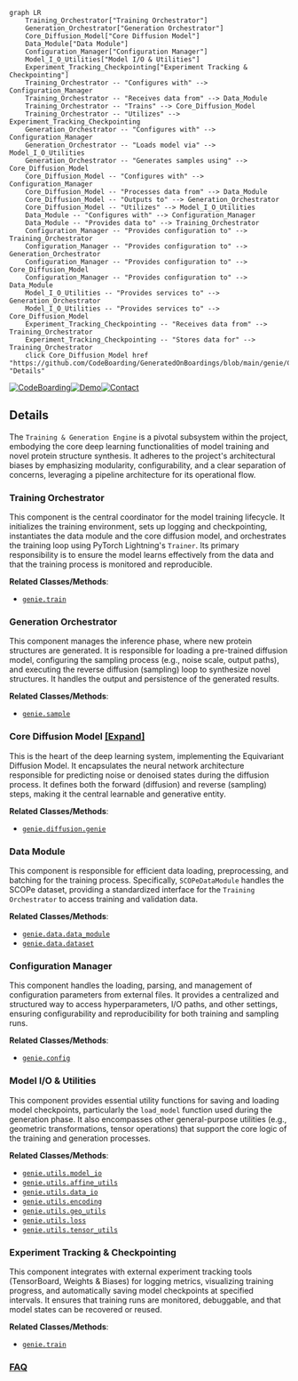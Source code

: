 ```mermaid
graph LR
    Training_Orchestrator["Training Orchestrator"]
    Generation_Orchestrator["Generation Orchestrator"]
    Core_Diffusion_Model["Core Diffusion Model"]
    Data_Module["Data Module"]
    Configuration_Manager["Configuration Manager"]
    Model_I_O_Utilities["Model I/O & Utilities"]
    Experiment_Tracking_Checkpointing["Experiment Tracking & Checkpointing"]
    Training_Orchestrator -- "Configures with" --> Configuration_Manager
    Training_Orchestrator -- "Receives data from" --> Data_Module
    Training_Orchestrator -- "Trains" --> Core_Diffusion_Model
    Training_Orchestrator -- "Utilizes" --> Experiment_Tracking_Checkpointing
    Generation_Orchestrator -- "Configures with" --> Configuration_Manager
    Generation_Orchestrator -- "Loads model via" --> Model_I_O_Utilities
    Generation_Orchestrator -- "Generates samples using" --> Core_Diffusion_Model
    Core_Diffusion_Model -- "Configures with" --> Configuration_Manager
    Core_Diffusion_Model -- "Processes data from" --> Data_Module
    Core_Diffusion_Model -- "Outputs to" --> Generation_Orchestrator
    Core_Diffusion_Model -- "Utilizes" --> Model_I_O_Utilities
    Data_Module -- "Configures with" --> Configuration_Manager
    Data_Module -- "Provides data to" --> Training_Orchestrator
    Configuration_Manager -- "Provides configuration to" --> Training_Orchestrator
    Configuration_Manager -- "Provides configuration to" --> Generation_Orchestrator
    Configuration_Manager -- "Provides configuration to" --> Core_Diffusion_Model
    Configuration_Manager -- "Provides configuration to" --> Data_Module
    Model_I_O_Utilities -- "Provides services to" --> Generation_Orchestrator
    Model_I_O_Utilities -- "Provides services to" --> Core_Diffusion_Model
    Experiment_Tracking_Checkpointing -- "Receives data from" --> Training_Orchestrator
    Experiment_Tracking_Checkpointing -- "Stores data for" --> Training_Orchestrator
    click Core_Diffusion_Model href "https://github.com/CodeBoarding/GeneratedOnBoardings/blob/main/genie/Core_Diffusion_Model.md" "Details"
```

[![CodeBoarding](https://img.shields.io/badge/Generated%20by-CodeBoarding-9cf?style=flat-square)](https://github.com/CodeBoarding/CodeBoarding)[![Demo](https://img.shields.io/badge/Try%20our-Demo-blue?style=flat-square)](https://www.codeboarding.org/demo)[![Contact](https://img.shields.io/badge/Contact%20us%20-%20contact@codeboarding.org-lightgrey?style=flat-square)](mailto:contact@codeboarding.org)

## Details

The `Training & Generation Engine` is a pivotal subsystem within the project, embodying the core deep learning functionalities of model training and novel protein structure synthesis. It adheres to the project's architectural biases by emphasizing modularity, configurability, and a clear separation of concerns, leveraging a pipeline architecture for its operational flow.

### Training Orchestrator
This component is the central coordinator for the model training lifecycle. It initializes the training environment, sets up logging and checkpointing, instantiates the data module and the core diffusion model, and orchestrates the training loop using PyTorch Lightning's `Trainer`. Its primary responsibility is to ensure the model learns effectively from the data and that the training process is monitored and reproducible.


**Related Classes/Methods**:

- <a href="https://github.com/aqlaboratory/genie/blob/main/genie/train.py" target="_blank" rel="noopener noreferrer">`genie.train`</a>


### Generation Orchestrator
This component manages the inference phase, where new protein structures are generated. It is responsible for loading a pre-trained diffusion model, configuring the sampling process (e.g., noise scale, output paths), and executing the reverse diffusion (sampling) loop to synthesize novel structures. It handles the output and persistence of the generated results.


**Related Classes/Methods**:

- <a href="https://github.com/aqlaboratory/genie/blob/main/genie/sample.py" target="_blank" rel="noopener noreferrer">`genie.sample`</a>


### Core Diffusion Model [[Expand]](./Core_Diffusion_Model.md)
This is the heart of the deep learning system, implementing the Equivariant Diffusion Model. It encapsulates the neural network architecture responsible for predicting noise or denoised states during the diffusion process. It defines both the forward (diffusion) and reverse (sampling) steps, making it the central learnable and generative entity.


**Related Classes/Methods**:

- <a href="https://github.com/aqlaboratory/genie/blob/main/genie/diffusion/genie.py" target="_blank" rel="noopener noreferrer">`genie.diffusion.genie`</a>


### Data Module
This component is responsible for efficient data loading, preprocessing, and batching for the training process. Specifically, `SCOPeDataModule` handles the SCOPe dataset, providing a standardized interface for the `Training Orchestrator` to access training and validation data.


**Related Classes/Methods**:

- <a href="https://github.com/aqlaboratory/genie/blob/main/genie/data/data_module.py" target="_blank" rel="noopener noreferrer">`genie.data.data_module`</a>
- <a href="https://github.com/aqlaboratory/genie/blob/main/genie/data/dataset.py" target="_blank" rel="noopener noreferrer">`genie.data.dataset`</a>


### Configuration Manager
This component handles the loading, parsing, and management of configuration parameters from external files. It provides a centralized and structured way to access hyperparameters, I/O paths, and other settings, ensuring configurability and reproducibility for both training and sampling runs.


**Related Classes/Methods**:

- <a href="https://github.com/aqlaboratory/genie/blob/main/genie/config.py" target="_blank" rel="noopener noreferrer">`genie.config`</a>


### Model I/O & Utilities
This component provides essential utility functions for saving and loading model checkpoints, particularly the `load_model` function used during the generation phase. It also encompasses other general-purpose utilities (e.g., geometric transformations, tensor operations) that support the core logic of the training and generation processes.


**Related Classes/Methods**:

- <a href="https://github.com/aqlaboratory/genie/blob/main/genie/utils/model_io.py" target="_blank" rel="noopener noreferrer">`genie.utils.model_io`</a>
- <a href="https://github.com/aqlaboratory/genie/blob/main/genie/utils/affine_utils.py" target="_blank" rel="noopener noreferrer">`genie.utils.affine_utils`</a>
- <a href="https://github.com/aqlaboratory/genie/blob/main/genie/utils/data_io.py" target="_blank" rel="noopener noreferrer">`genie.utils.data_io`</a>
- <a href="https://github.com/aqlaboratory/genie/blob/main/genie/utils/encoding.py" target="_blank" rel="noopener noreferrer">`genie.utils.encoding`</a>
- <a href="https://github.com/aqlaboratory/genie/blob/main/genie/utils/geo_utils.py" target="_blank" rel="noopener noreferrer">`genie.utils.geo_utils`</a>
- <a href="https://github.com/aqlaboratory/genie/blob/main/genie/utils/loss.py" target="_blank" rel="noopener noreferrer">`genie.utils.loss`</a>
- <a href="https://github.com/aqlaboratory/genie/blob/main/genie/utils/tensor_utils.py" target="_blank" rel="noopener noreferrer">`genie.utils.tensor_utils`</a>


### Experiment Tracking & Checkpointing
This component integrates with external experiment tracking tools (TensorBoard, Weights & Biases) for logging metrics, visualizing training progress, and automatically saving model checkpoints at specified intervals. It ensures that training runs are monitored, debuggable, and that model states can be recovered or reused.


**Related Classes/Methods**:

- <a href="https://github.com/aqlaboratory/genie/blob/main/genie/train.py" target="_blank" rel="noopener noreferrer">`genie.train`</a>




### [FAQ](https://github.com/CodeBoarding/GeneratedOnBoardings/tree/main?tab=readme-ov-file#faq)